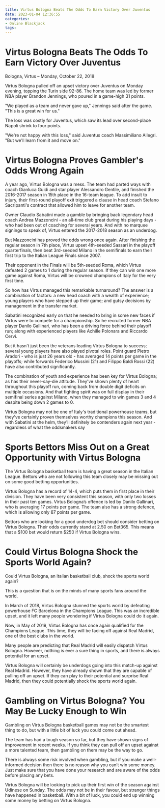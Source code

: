 ```yaml
---
title: Virtus Bologna Beats The Odds To Earn Victory Over Juventus
date: 2023-01-04 12:36:55
categories:
- Online Blackjack
tags:
---
```



#  Virtus Bologna Beats The Odds To Earn Victory Over Juventus

Bologna, Virtus – Monday, October 22, 2018

Virtus Bologna pulled off an upset victory over Juventus on Monday evening, topping the Turin side 92-86. The home team was led by former NBA player Brandon Jennings, who poured in a game-high 31 points.

"We played as a team and never gave up," Jennings said after the game. "This is a great win for us."

The loss was costly for Juventus, which saw its lead over second-place Napoli shrink to four points.

"We're not happy with this loss," said Juventus coach Massimiliano Allegri. "But we'll learn from it and move on."

#  Virtus Bologna Proves Gambler's Odds Wrong Again

A year ago, Virtus Bologna was a mess. The team had parted ways with coach Gianluca Guidi and star player Alessandro Gentile, and finished the 2016-2017 season in 15th place in the 16-team league. To add insult to injury, their first-round playoff exit triggered a clause in head coach Stefano Sacripanti's contract that allowed him to leave for another team.

Owner Claudio Sabatini made a gamble by bringing back legendary head coach Andrea Mazzoncini - an all-time club great during his playing days - who had been out of coaching for several years. And with no marquee signings to speak of, Virtus entered the 2017-2018 season as an underdog.

But Mazzoncini has proved the odds wrong once again. After finishing the regular season in 7th place, Virtus upset 4th-seeded Sassari in the playoff quarterfinals, then beat 3rd-seeded Milano in the semifinals to earn their first trip to the Italian League Finals since 2007.

Their opponent in the Finals will be 5th-seeded Roma, which Virtus defeated 2 games to 1 during the regular season. If they can win one more game against Roma, Virtus will be crowned champions of Italy for the very first time.

So how has Virtus managed this remarkable turnaround? The answer is a combination of factors: a new head coach with a wealth of experience; young players who have stepped up their game; and gutsy decisions by management in the transfer market.

Sabatini recognized early on that he needed to bring in some new faces if Virtus were to compete for a championship. So he recruited former NBA player Danilo Gallinari, who has been a driving force behind their playoff run; along with experienced players like Achille Polonara and Riccardo Cervi.

But it hasn't just been the veterans leading Virtus Bologna to success; several young players have also played pivotal roles. Point guard Pietro Aradori - who is just 26 years old - has averaged 14 points per game in the playoffs; while forwards Federico Mussini (21) and Filippo Baldi Rossi (22) have also contributed significantly.

The combination of youth and experience has been key for Virtus Bologna; as has their never-say-die attitude. They've shown plenty of heart throughout this playoff run, coming back from double digit deficits on multiple occasions. And that fighting spirit was on full display in their semifinal series against Milano, when they managed to win games 3 and 4 despite being down 2 games to 0.

Virtus Bologna may not be one of Italy's traditional powerhouse teams, but they've certainly proven themselves worthy champions this season. And with Sabatini at the helm, they'll definitely be contenders again next year - regardless of what the oddsmakers say

#  Sports Bettors Miss Out on a Great Opportunity with Virtus Bologna

The Virtus Bologna basketball team is having a great season in the Italian League. Bettors who are not following this team closely may be missing out on some good betting opportunities.

Virtus Bologna has a record of 14-4, which puts them in first place in their division. They have been very consistent this season, with only two losses in their past ten games. Virtus Bologna’s offence is led by Danilo Gallinari, who is averaging 17 points per game. The team also has a strong defence, which is allowing only 87 points per game.

Bettors who are looking for a good underdog bet should consider betting on Virtus Bologna. Their odds currently stand at 2.50 on Bet365. This means that a $100 bet would return $250 if Virtus Bologna wins.

#  Could Virtus Bologna Shock the Sports World Again?

Could Virtus Bologna, an Italian basketball club, shock the sports world again?

This is a question that is on the minds of many sports fans around the world.

In March of 2018, Virtus Bologna stunned the sports world by defeating powerhouse FC Barcelona in the Champions League. This was an incredible upset, and it left many people wondering if Virtus Bologna could do it again.

Now, in May of 2019, Virtus Bologna has once again qualified for the Champions League. This time, they will be facing off against Real Madrid, one of the best clubs in the world.

Many people are predicting that Real Madrid will easily dispatch Virtus Bologna. However, nothing is ever a sure thing in sports, and there is always potential for an upset.

Virtus Bologna will certainly be underdogs going into this match-up against Real Madrid. However, they have already shown that they are capable of pulling off an upset. If they can play to their potential and surprise Real Madrid, then they could potentially shock the sports world again.

#  Gambling on Virtus Bologna? You May Be Lucky Enough to Win


Gambling on Virtus Bologna basketball games may not be the smartest thing to do, but with a little bit of luck you could come out ahead.

The team has had a tough season so far, but they have shown signs of improvement in recent weeks. If you think they can pull off an upset against a more talented team, then gambling on them may be the way to go.

There is always some risk involved when gambling, but if you make a well-informed decision then there is no reason why you can’t win some money. Just make sure that you have done your research and are aware of the odds before placing any bets.

Virtus Bologna will be looking to pick up their first win of the season against Udinese on Sunday. The odds may not be in their favour, but stranger things have happened in basketball. With a bit of luck, you could end up winning some money by betting on Virtus Bologna.